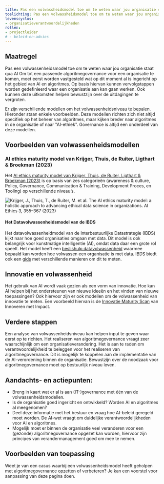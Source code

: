 ```yaml
---
title: Pas een volwassheidsmodel toe om te weten waar jou organisatie staat qua AI
toelichting: Pas een volwassheidsmodel toe om te weten waar jou organisatie staat qua AI
levenscyclus:
- organisatieverantwoordelijkheden
rollen:
- projectleider
# - beleid-en-advies
---
```


<!-- tags -->

## Maatregel
Pas een volwassenheidsmodel toe om te weten waar jou organisatie staat qua AI
Om tot een passende algoritmegovernance voor een organisatie te komen, moet eerst worden vastgesteld wat op dit moment al is ingericht op het gebied van AI en algoritmes. 
Op basis hiervan kunnen vervolgstappen worden gedefinieerd waar een organisatie aan kan gaan werken. Ook kunnen deze uitkomsten helpen bewustzijn over de uitdagingen te vergroten.


Er zijn verschillende modellen om het volwassenheidsniveau te bepalen. Hieronder staan enkele voorbeelden. Deze modellen richten zich niet altijd specifiek op het beheer van algoritmes, maar kijken breder naar algoritmes in de organisatie of naar "AI-ethiek". Governance is altijd een onderdeel van deze modellen.


## Voorbeelden van volwassenheidsmodellen

### AI ethics maturity model van Krijger, Thuis, de Ruiter, Ligthart & Broekman (2023)
Het [AI ethics maturity model van Krijger, Thuis, de Ruiter, Ligthart & Broekman (2023)](https://link.springer.com/article/10.1007/s43681-022-00228-7) is op basis van zes categorieën (awareness & culture, Policy, Governance, Communication & Training, Development Proces, en Tooling) op verschillende niveau’s. 

![Krijger, J., Thuis, T., de Ruiter, M. et al. The AI ethics maturity model: a holistic approach to advancing ethical data science in organizations. AI Ethics 3, 355–367 (2023)](https://github.com/user-attachments/assets/07860cdc-9d6c-46f4-aace-cfcdf71e114d)

#### Het Datavolwassenheidsmodel van de IBDS
Het datavolwassenheidmodel van de Interbestuurlijke Datastrategie (IBDS) kijkt naar hoe goed organisaties omgaan met data. Dit model is ook belangrijk voor kunstmatige intelligentie (AI), omdat data daar een grote rol speelt. Het model heeft een [beslishulp datavolwassenheid](https://realisatieibds.nl/groups/view/c23ab74c-adb4-424e-917d-773a37968efe/kenniscentrum-van-de-ibds/wiki/view/2447d2a8-6c48-468d-9739-00772688853f/beslishulp-datavolwassenheid) waarmee bepaald kan worden hoe volwassen een organisatie is met data. IBDS biedt ook een [gids](https://realisatieibds.nl/page/view/ad94d97c-4d48-443c-aedd-235b2d0ca8b6/wegwijzer-volwassenheidsmodellen) met verschillende manieren om dit te meten. 

## Innovatie en volwassenheid
Het gebruik van AI wordt vaak gezien als een vorm van innovatie. Hoe kan AI helpen bij het ondersteunen van nieuwe ideeën en het vinden van nieuwe toepassingen? Ook hiervoor zijn er ook modellen om de volwassenheid van innovatie te meten. Een voorbeeld hiervan is de [Innovatie Maturity Scan](https://www.rijksorganisatieodi.nl/innoveren-met-impact/onze-services/innovatie-maturity-scan) van Innoveren met Impact.
 
## Verdere stappen
Een analyse van volwassenheidsniveau kan helpen input te geven waar eerst op te richten.
Het realiseren van algoritmegovernance vraagt zeer waarschijnlijk om een organisatieverandering. 
Het is aan te raden om verantwoordelijkheid te beleggen voor het realiseren van algoritmegovernance.
Dit is mogelijk te koppelen aan de implementatie van de AI-verordening binnen de organisatie. 
Bewustzijn over de noodzaak voor algoritmegovernance moet op bestuurlijk niveau leven. 

## Aandachts- en actiepunten:
* Breng in kaart wat er al is aan (IT-)governance met één van de volwassenheidsmodellen.
* Is de organisatie goed ingericht en ontwikkeld? Worden AI en algoritmes al meegenomen?
* Deel deze informatie met het bestuur en vraag hoe AI-beleid geregeld moet worden. De AI-wet vraagt om duidelijke verantwoordelijkheden voor AI en algoritmes.
* Mogelijk moet er binnen de organisatie veel veranderen voor een (gezonde) algoritmegovernance opgezet kan worden, hiervoor zijn principes van verandermanagement goed om mee te nemen. 
  
## Voorbeelden van toepassing
Weet je van een casus waarbij een volwassenheidsmodel heeft geholpen met algoritmegovernance opzetten of verbeteren? Je kan een voorstel voor aanpassing van deze pagina doen.
